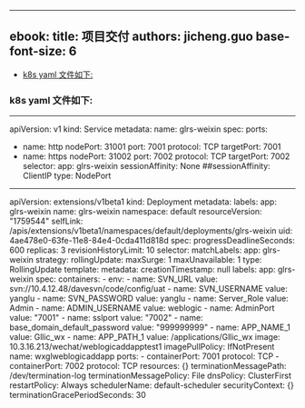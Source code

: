 
---
ebook:
  title: 项目交付
  authors: jicheng.guo
  base-font-size: 6
---

<!-- @import "[TOC]" {cmd="toc" depthFrom=1 depthTo=6 orderedList=false} -->
<!-- code_chunk_output -->

* [k8s yaml  文件如下:](#k8s-yaml-文件如下)

<!-- /code_chunk_output -->
###   k8s yaml  文件如下:
---
apiVersion: v1
kind: Service
metadata:
  name: glrs-weixin
spec:
  ports:
  - name: http
    nodePort: 31001
    port: 7001
    protocol: TCP
    targetPort: 7001
  - name: https
    nodePort: 31002
    port: 7002
    protocol: TCP
    targetPort: 7002
  selector:
    app: glrs-weixin
  sessionAffinity: None   ##sessionAffinity: ClientIP
  type: NodePort
---
apiVersion: extensions/v1beta1
kind: Deployment
metadata:
  labels:
    app: glrs-weixin
  name: glrs-weixin
  namespace: default
  resourceVersion: "1759544"
  selfLink: /apis/extensions/v1beta1/namespaces/default/deployments/glrs-weixin
  uid: 4ae478e0-63fe-11e8-84e4-0cda411d818d
spec:
  progressDeadlineSeconds: 600
  replicas: 3
  revisionHistoryLimit: 10
  selector:
    matchLabels:
      app: glrs-weixin
  strategy:
    rollingUpdate:
      maxSurge: 1
      maxUnavailable: 1
    type: RollingUpdate
  template:
    metadata:
      creationTimestamp: null
      labels:
        app: glrs-weixin
    spec:
      containers:
      - env:
        - name: SVN_URL
          value: svn://10.4.12.48/davesvn/code/config/uat
        - name: SVN_USERNAME
          value: yanglu
        - name: SVN_PASSWORD
          value: yanglu
        - name: Server_Role
          value: Admin
        - name: ADMIN_USERNAME
          value: weblogic
        - name: AdminPort
          value: "7001"
        - name: sslport
          value: "7002"
        - name: base_domain_default_password
          value: "999999999"
        - name: APP_NAME_1
          value: Gllic_wx
        - name: APP_PATH_1
          value: /applications/Gllic_wx
        image: 10.3.16.213/wechat/weblogicaddapptest1
        imagePullPolicy: IfNotPresent
        name: wxglweblogicaddapp
        ports:
        - containerPort: 7001
          protocol: TCP
        - containerPort: 7002
          protocol: TCP
        resources: {}
        terminationMessagePath: /dev/termination-log
        terminationMessagePolicy: File
      dnsPolicy: ClusterFirst
      restartPolicy: Always
      schedulerName: default-scheduler
      securityContext: {}
      terminationGracePeriodSeconds: 30
